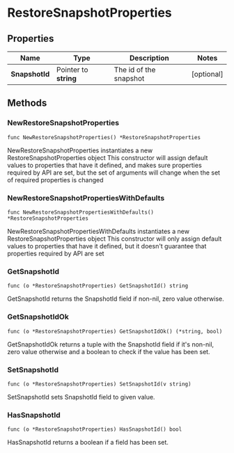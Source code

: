 # RestoreSnapshotProperties

## Properties

|Name | Type | Description | Notes|
|------------ | ------------- | ------------- | -------------|
|**SnapshotId** | Pointer to **string** | The id of the snapshot | [optional] |

## Methods

### NewRestoreSnapshotProperties

`func NewRestoreSnapshotProperties() *RestoreSnapshotProperties`

NewRestoreSnapshotProperties instantiates a new RestoreSnapshotProperties object
This constructor will assign default values to properties that have it defined,
and makes sure properties required by API are set, but the set of arguments
will change when the set of required properties is changed

### NewRestoreSnapshotPropertiesWithDefaults

`func NewRestoreSnapshotPropertiesWithDefaults() *RestoreSnapshotProperties`

NewRestoreSnapshotPropertiesWithDefaults instantiates a new RestoreSnapshotProperties object
This constructor will only assign default values to properties that have it defined,
but it doesn't guarantee that properties required by API are set

### GetSnapshotId

`func (o *RestoreSnapshotProperties) GetSnapshotId() string`

GetSnapshotId returns the SnapshotId field if non-nil, zero value otherwise.

### GetSnapshotIdOk

`func (o *RestoreSnapshotProperties) GetSnapshotIdOk() (*string, bool)`

GetSnapshotIdOk returns a tuple with the SnapshotId field if it's non-nil, zero value otherwise
and a boolean to check if the value has been set.

### SetSnapshotId

`func (o *RestoreSnapshotProperties) SetSnapshotId(v string)`

SetSnapshotId sets SnapshotId field to given value.

### HasSnapshotId

`func (o *RestoreSnapshotProperties) HasSnapshotId() bool`

HasSnapshotId returns a boolean if a field has been set.



